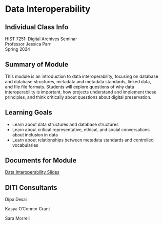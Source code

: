 <h1>Data Interoperability</h1>

<h2>Individual Class Info</h2>

HIST 7251: Digital Archives Seminar <br>
Professor Jessica Parr<br>
Spring 2024<br>


<h2>Summary of Module</h2>

This module is an introduction to data interoperability, focusing on database and database structures, metadata and metadata standards, linked data, and file file formats. Students will explore questions of why data interoperability is important, how projects understand and implement these principles, and think critically about questions about digital preservation.

<h2>Learning Goals</h2>

+ Learn about data structures and database structures
+ Learn about critical representative, ethical, and social conversations about inclusion in data
+ Learn about relationships between metadata standards and controlled vocabularies


<h2>Documents for Module</h2>

[Data Interoperability Slides](https://github.com/NULabNortheastern/digitalassignmentshowcase/blob/master/digital-archiving/sp24-parr-hist7251-data-interoperability/SP24_Parr_HIST7251_Data_Interoperability_Slides.pdf)

<h2>DITI Consultants</h2>

Dipa Desai

Kasya O’Connor Grant

Sara Morrell



